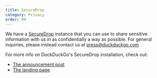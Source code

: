 ```yaml
---
title: SecureDrop
category: Privacy
order: 99
---
```


<p>
    We have a <a href="https://securedrop.org/">SecureDrop</a> instance that you
    can use to share sensitive information with us in as confidentially a way as
    possible. For general inquiries, please instead contact us at
    <a href="mailto:press@duckduckgo.com">press@duckduckgo.com</a> .
</p>

<p>For more info on DuckDuckGo's SecureDrop installation, check out:</p>

<ul>
    <li>
        <a href="https://spreadprivacy.com/securedrop-7435b6d2f474">The announcement post</a>
    </li>
    <li><a href="https://duckduckgo.com/securedrop/">The landing page</a></li>
</ul>